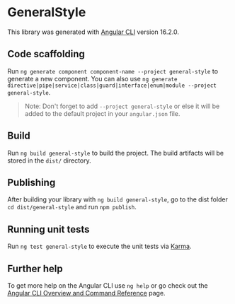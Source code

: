 # GeneralStyle

This library was generated with [Angular CLI](https://github.com/angular/angular-cli) version 16.2.0.

## Code scaffolding

Run `ng generate component component-name --project general-style` to generate a new component. You can also use `ng generate directive|pipe|service|class|guard|interface|enum|module --project general-style`.
> Note: Don't forget to add `--project general-style` or else it will be added to the default project in your `angular.json` file. 

## Build

Run `ng build general-style` to build the project. The build artifacts will be stored in the `dist/` directory.

## Publishing

After building your library with `ng build general-style`, go to the dist folder `cd dist/general-style` and run `npm publish`.

## Running unit tests

Run `ng test general-style` to execute the unit tests via [Karma](https://karma-runner.github.io).

## Further help

To get more help on the Angular CLI use `ng help` or go check out the [Angular CLI Overview and Command Reference](https://angular.io/cli) page.
